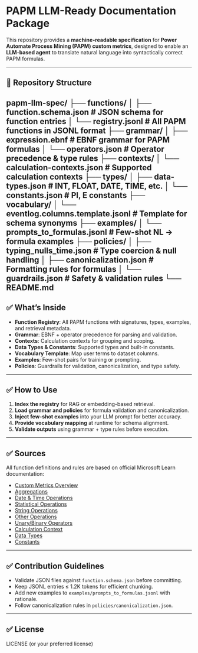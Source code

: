 # PAPM LLM-Ready Documentation Package

This repository provides a **machine-readable specification** for **Power Automate Process Mining (PAPM) custom metrics**, designed to enable an **LLM-based agent** to translate natural language into syntactically correct PAPM formulas.

---

## 📂 Repository Structure
papm-llm-spec/
├── functions/
│   ├── function.schema.json        # JSON schema for function entries
│   └── registry.jsonl              # All PAPM functions in JSONL format
├── grammar/
│   ├── expression.ebnf             # EBNF grammar for PAPM formulas
│   └── operators.json              # Operator precedence & type rules
├── contexts/
│   └── calculation-contexts.json   # Supported calculation contexts
├── types/
│   ├── data-types.json             # INT, FLOAT, DATE, TIME, etc.
│   └── constants.json              # PI, E constants
├── vocabulary/
│   └── eventlog.columns.template.jsonl # Template for schema synonyms
├── examples/
│   └── prompts_to_formulas.jsonl   # Few-shot NL → formula examples
├── policies/
│   ├── typing_nulls_time.json      # Type coercion & null handling
│   ├── canonicalization.json       # Formatting rules for formulas
│   └── guardrails.json             # Safety & validation rules
└── README.md
---

## ✅ What’s Inside

- **Function Registry**: All PAPM functions with signatures, types, examples, and retrieval metadata.
- **Grammar**: EBNF + operator precedence for parsing and validation.
- **Contexts**: Calculation contexts for grouping and scoping.
- **Data Types & Constants**: Supported types and built-in constants.
- **Vocabulary Template**: Map user terms to dataset columns.
- **Examples**: Few-shot pairs for training or prompting.
- **Policies**: Guardrails for validation, canonicalization, and type safety.

---

## ✅ How to Use

1. **Index the registry** for RAG or embedding-based retrieval.
2. **Load grammar and policies** for formula validation and canonicalization.
3. **Inject few-shot examples** into your LLM prompt for better accuracy.
4. **Provide vocabulary mapping** at runtime for schema alignment.
5. **Validate outputs** using grammar + type rules before execution.

---

## ✅ Sources

All function definitions and rules are based on official Microsoft Learn documentation:

- [Custom Metrics Overview](https://learn.microsoft.com/en-us/power-automate/minit/custom-metrics)
- [Aggregations](https://learn.microsoft.com/en-us/power-automate/minit/aggregations)
- [Date & Time Operations](https://learn.microsoft.com/en-us/power-automate/minit/date-and-time-operations)
- [Statistical Operations](https://learn.microsoft.com/en-us/power-automate/minit/statistical-operations)
- [String Operations](https://learn.microsoft.com/en-us/power-automate/minit/string-operations)
- [Other Operations](https://learn.microsoft.com/en-us/power-automate/minit/other-operations)
- [Unary/Binary Operators](https://learn.microsoft.com/en-us/power-automate/minit/unary-operators)
- [Calculation Context](https://learn.microsoft.com/en-us/power-automate/minit/calculation-context)
- [Data Types](https://learn.microsoft.com/en-us/power-automate/minit/data-types-custom-metrics)
- [Constants](https://learn.microsoft.com/en-us/power-automate/minit/constants)

---

## ✅ Contribution Guidelines

- Validate JSON files against `function.schema.json` before committing.
- Keep JSONL entries ≤ 1.2K tokens for efficient chunking.
- Add new examples to `examples/prompts_to_formulas.jsonl` with rationale.
- Follow canonicalization rules in `policies/canonicalization.json`.

---

## ✅ License

LICENSE (or your preferred license)